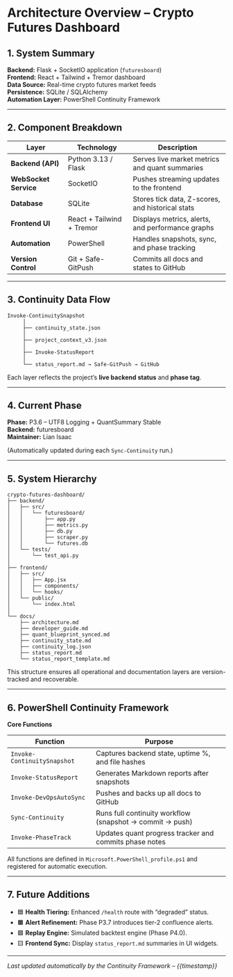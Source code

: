 # Architecture Overview – Crypto Futures Dashboard

## 1. System Summary

**Backend:** Flask + SocketIO application (`futuresboard`)  
**Frontend:** React + Tailwind + Tremor dashboard  
**Data Source:** Real-time crypto futures market feeds  
**Persistence:** SQLite / SQLAlchemy  
**Automation Layer:** PowerShell Continuity Framework  

---

## 2. Component Breakdown

| Layer | Technology | Description |
|-------|-------------|-------------|
| **Backend (API)** | Python 3.13 / Flask | Serves live market metrics and quant summaries |
| **WebSocket Service** | SocketIO | Pushes streaming updates to the frontend |
| **Database** | SQLite | Stores tick data, Z-scores, and historical stats |
| **Frontend UI** | React + Tailwind + Tremor | Displays metrics, alerts, and performance graphs |
| **Automation** | PowerShell | Handles snapshots, sync, and phase tracking |
| **Version Control** | Git + Safe-GitPush | Commits all docs and states to GitHub |

---

## 3. Continuity Data Flow

```text
Invoke-ContinuitySnapshot
     │
     ├── continuity_state.json
     │
     ├── project_context_v3.json
     │
     ├── Invoke-StatusReport
     │
     └── status_report.md → Safe-GitPush → GitHub
```

Each layer reflects the project’s **live backend status** and **phase tag**.

---

## 4. Current Phase

**Phase:** P3.6 – UTF8 Logging + QuantSummary Stable  
**Backend:** futuresboard  
**Maintainer:** Lian Isaac  

(Automatically updated during each `Sync-Continuity` run.)

---

## 5. System Hierarchy

```text
crypto-futures-dashboard/
├── backend/
│   ├── src/
│   │   └── futuresboard/
│   │       ├── app.py
│   │       ├── metrics.py
│   │       ├── db.py
│   │       ├── scraper.py
│   │       └── futures.db
│   └── tests/
│       └── test_api.py
│
├── frontend/
│   ├── src/
│   │   ├── App.jsx
│   │   ├── components/
│   │   └── hooks/
│   └── public/
│       └── index.html
│
└── docs/
    ├── architecture.md
    ├── developer_guide.md
    ├── quant_blueprint_synced.md
    ├── continuity_state.md
    ├── continuity_log.json
    ├── status_report.md
    └── status_report_template.md
```

This structure ensures all operational and documentation layers are version-tracked and recoverable.

---

## 6. PowerShell Continuity Framework

**Core Functions**

| Function | Purpose |
|-----------|----------|
| `Invoke-ContinuitySnapshot` | Captures backend state, uptime %, and file hashes |
| `Invoke-StatusReport` | Generates Markdown reports after snapshots |
| `Invoke-DevOpsAutoSync` | Pushes and backs up all docs to GitHub |
| `Sync-Continuity` | Runs full continuity workflow (snapshot → commit → push) |
| `Invoke-PhaseTrack` | Updates quant progress tracker and commits phase notes |

All functions are defined in `Microsoft.PowerShell_profile.ps1` and registered for automatic execution.

---

## 7. Future Additions

- 🟦 **Health Tiering:** Enhanced `/health` route with “degraded” status.  
- 🟧 **Alert Refinement:** Phase P3.7 introduces tier-2 confluence alerts.  
- 🟩 **Replay Engine:** Simulated backtest engine (Phase P4.0).  
- 🟨 **Frontend Sync:** Display `status_report.md` summaries in UI widgets.

---

_Last updated automatically by the Continuity Framework – {{timestamp}}_
